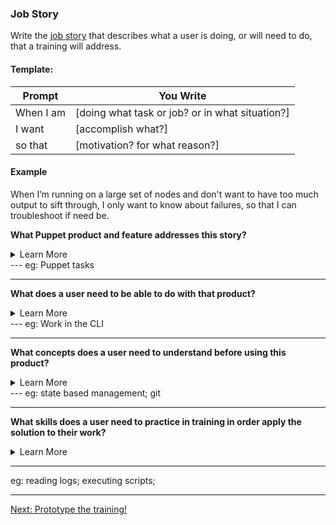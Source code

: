 ### Job Story
Write the [job story](https://confluence.puppetlabs.com/display/UX/Job+Stories) that describes what a user is doing, or will need to do, that a training will address.

#### Template:

|Prompt| You Write|
|------|----------|
|When I am| [doing what task or job? or in what situation?]|
|I want| [accomplish what?]|
|so that |[motivation? for what reason?]|

#### Example
When I’m running on a large set of nodes and don't want to have too much output to sift through, I only want to know about failures, so that I can troubleshoot if need be. 

**What Puppet product and feature addresses this story?**
<details>
<summary>Learn More</summary>
If there is more than one, list them all. You can prioritize training needs as you go through this process.
</details>
---
eg: Puppet tasks

---
**What does a user need to be able to do with that product?**
<details>
<summary>Learn More</summary>
Be explicit. 
</details>
---
eg: Work in the CLI

---
**What concepts does a user need to understand before using this product?**
<details>
<summary>Learn More</summary>
These are skills that we can teach the user, or ones we will explicitly state they need to know prior to the training. Without these skills, a user will not be able to accomplish the lesson.
</details>
---
eg: state based management; git

---

**What skills does a user need to practice in training in order apply the solution to their work?**
<details>
<summary>Learn More</summary>For beginner skills, this may be as simple as memorizing key terminology or knowing where to find documentation. For more advanced skill training, this should be more analytical and focus on higher-level thinking.
</details>

---
eg: reading logs; executing scripts; 

---

[Next: Prototype the training!](https://github.com/puppetlabs/courseware-lms-content/blob/master/course_development_kit/2_DesignStrategy.md)


